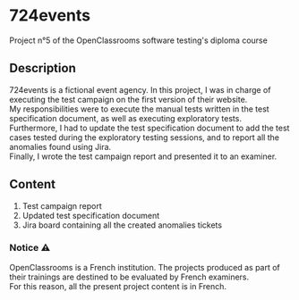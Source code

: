 # 724events
Project n°5 of the OpenClassrooms software testing's diploma course

## Description
724events is a fictional event agency. In this project, I was in charge of executing the test campaign on the first version of their website.\
My responsibilities were to execute the manual tests written in the test specification document, as well as executing exploratory tests.\
Furthermore, I had to update the test specification document to add the test cases tested during the exploratory testing sessions, and to report all the anomalies found using Jira.\
Finally, I wrote the test campaign report and presented it to an examiner.

## Content
1. Test campaign report
2. Updated test specification document
3. Jira board containing all the created anomalies tickets 

### Notice ⚠️
OpenClassrooms is a French institution. The projects produced as part of their trainings are destined to be evaluated by French examiners.\
For this reason, all the present project content is in French.